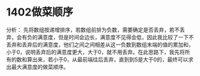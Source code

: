 # 1402做菜顺序
分析：
先将数组按递增排序，若数组前排为负数，需要确定是否丢弃，若不丢弃，会有负的满意度，但是时间会边长，满意度不见得会低，因此我比较了一下不丢弃和丢弃后的满意度，他们之间之间相差从这一负数到数组末端的值的累加和，小于0，说明丢弃后的满意度更大，大于0，就不用丢弃。在此思路下，我先将所有的数和算出来，若小于0，从最前端往后丢弃，直到到S是大于0的，最终可以求出最大满意度的做菜顺序。